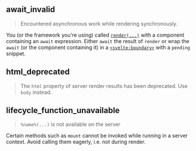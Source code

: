 ## await_invalid

> Encountered asynchronous work while rendering synchronously.

You (or the framework you're using) called [`render(...)`](svelte-server#render) with a component containing an `await` expression. Either `await` the result of `render` or wrap the `await` (or the component containing it) in a [`<svelte:boundary>`](svelte-boundary) with a `pending` snippet.

## html_deprecated

> The `html` property of server render results has been deprecated. Use `body` instead.

## lifecycle_function_unavailable

> `%name%(...)` is not available on the server

Certain methods such as `mount` cannot be invoked while running in a server context. Avoid calling them eagerly, i.e. not during render.
